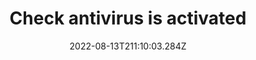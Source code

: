 ---
title: Check antivirus is activated
date: "2022-08-13T211:10:03.284Z"
description: "Windows comes with Windows Defender, and other systems are capable of running a high quality antivirus, to keep you safe from malware trying to get onto your system. Find the Virus and threat protection settings on Windows and make sure that you have an active antivirus running."
position: 3
section: "Computers"
---